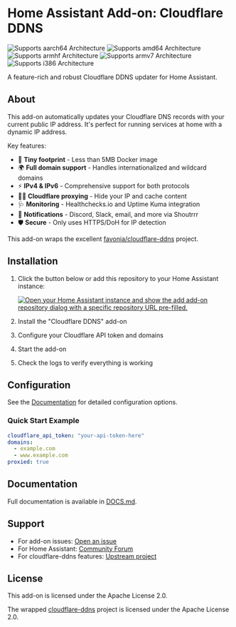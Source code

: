# Home Assistant Add-on: Cloudflare DDNS

![Supports aarch64 Architecture][aarch64-shield]
![Supports amd64 Architecture][amd64-shield]
![Supports armhf Architecture][armhf-shield]
![Supports armv7 Architecture][armv7-shield]
![Supports i386 Architecture][i386-shield]

A feature-rich and robust Cloudflare DDNS updater for Home Assistant.

## About

This add-on automatically updates your Cloudflare DNS records with your current public IP address. It's perfect for running services at home with a dynamic IP address.

Key features:
- 🤏 **Tiny footprint** - Less than 5MB Docker image
- 🌍 **Full domain support** - Handles internationalized and wildcard domains
- ⚡ **IPv4 & IPv6** - Comprehensive support for both protocols
- 😶‍🌫️ **Cloudflare proxying** - Hide your IP and cache content
- 🩺 **Monitoring** - Healthchecks.io and Uptime Kuma integration
- 📣 **Notifications** - Discord, Slack, email, and more via Shoutrrr
- 🛡️ **Secure** - Only uses HTTPS/DoH for IP detection

This add-on wraps the excellent [favonia/cloudflare-ddns](https://github.com/favonia/cloudflare-ddns) project.

## Installation

1. Click the button below or add this repository to your Home Assistant instance:

   [![Open your Home Assistant instance and show the add add-on repository dialog with a specific repository URL pre-filled.](https://my.home-assistant.io/badges/supervisor_add_addon_repository.svg)](https://my.home-assistant.io/redirect/supervisor_add_addon_repository/?repository_url=https%3A%2F%2Fgithub.com%2FJkker%2Fhaos-addons)

2. Install the "Cloudflare DDNS" add-on
3. Configure your Cloudflare API token and domains
4. Start the add-on
5. Check the logs to verify everything is working

## Configuration

See the [Documentation](DOCS.md) for detailed configuration options.

### Quick Start Example

```yaml
cloudflare_api_token: "your-api-token-here"
domains:
  - example.com
  - www.example.com
proxied: true
```

## Documentation

Full documentation is available in [DOCS.md](DOCS.md).

## Support

- For add-on issues: [Open an issue][issue]
- For Home Assistant: [Community Forum][forum]
- For cloudflare-ddns features: [Upstream project][upstream]

## License

This add-on is licensed under the Apache License 2.0.

The wrapped [cloudflare-ddns](https://github.com/favonia/cloudflare-ddns) project is licensed under the Apache License 2.0.

[aarch64-shield]: https://img.shields.io/badge/aarch64-yes-green.svg
[amd64-shield]: https://img.shields.io/badge/amd64-yes-green.svg
[armhf-shield]: https://img.shields.io/badge/armhf-yes-green.svg
[armv7-shield]: https://img.shields.io/badge/armv7-yes-green.svg
[i386-shield]: https://img.shields.io/badge/i386-yes-green.svg
[forum]: https://community.home-assistant.io/
[issue]: https://github.com/Jkker/haos-addons/issues
[upstream]: https://github.com/favonia/cloudflare-ddns
